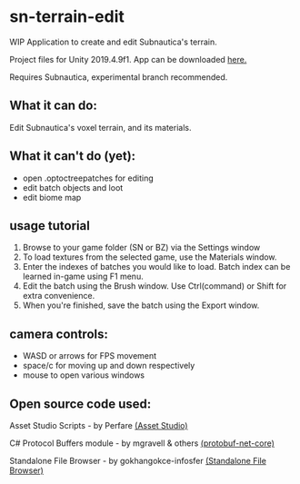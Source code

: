 # sn-terrain-edit
WIP Application to create and edit Subnautica's terrain.

Project files for Unity 2019.4.9f1.
App can be downloaded [here.](https://www.nexusmods.com/subnautica/mods/728?tab=files)

Requires Subnautica, experimental branch recommended.

## What it can do:
Edit Subnautica's voxel terrain, and its materials.

## What it can't do (yet):
- open .optoctreepatches for editing
- edit batch objects and loot
- edit biome map

## usage tutorial
1. Browse to your game folder (SN or BZ) via the Settings window
2. To load textures from the selected game, use the Materials window. 
3. Enter the indexes of batches you would like to load.
Batch index can be learned in-game using F1 menu.
4. Edit the batch using the Brush window. Use Ctrl(command) or Shift for extra convenience.
5. When you're finished, save the batch using the Export window.

## camera controls:
- WASD or arrows for FPS movement
- space/c for moving up and down respectively
- mouse to open various windows

## Open source code used:
Asset Studio Scripts - by Perfare [(Asset Studio)](https://github.com/Perfare/AssetStudio/tree/master/AssetStudio)

C# Protocol Buffers module - by mgravell & others [(protobuf-net-core)](https://github.com/protobuf-net/protobuf-net/tree/1bddeafb3e1e68c29b89b67a68ee16f42e059537)

Standalone File Browser - by gokhangokce-infosfer [(Standalone File Browser)](https://github.com/gkngkc/UnityStandaloneFileBrowser)
